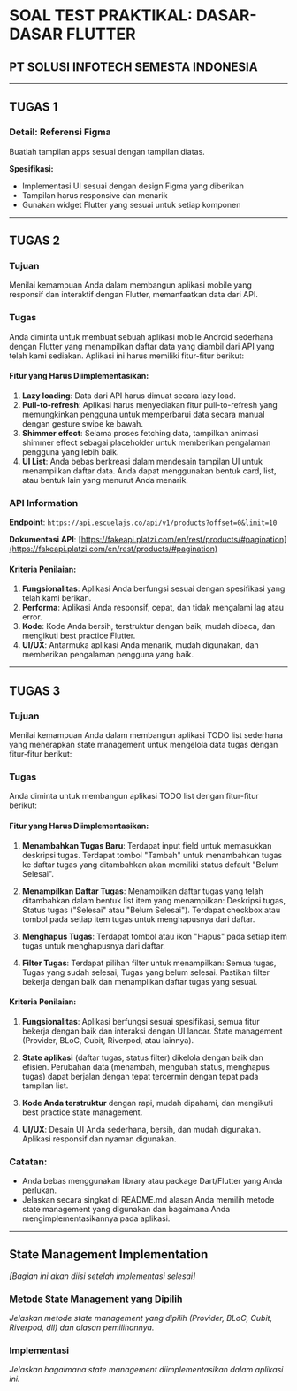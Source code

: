 # SOAL TEST PRAKTIKAL: DASAR-DASAR FLUTTER
## PT SOLUSI INFOTECH SEMESTA INDONESIA

---

## TUGAS 1

### Detail: Referensi Figma
Buatlah tampilan apps sesuai dengan tampilan diatas.

**Spesifikasi:**
- Implementasi UI sesuai dengan design Figma yang diberikan
- Tampilan harus responsive dan menarik
- Gunakan widget Flutter yang sesuai untuk setiap komponen

---

## TUGAS 2

### Tujuan
Menilai kemampuan Anda dalam membangun aplikasi mobile yang responsif dan interaktif dengan Flutter, memanfaatkan data dari API.

### Tugas
Anda diminta untuk membuat sebuah aplikasi mobile Android sederhana dengan Flutter yang menampilkan daftar data yang diambil dari API yang telah kami sediakan. Aplikasi ini harus memiliki fitur-fitur berikut:

#### Fitur yang Harus Diimplementasikan:

1. **Lazy loading**: Data dari API harus dimuat secara lazy load.
2. **Pull-to-refresh**: Aplikasi harus menyediakan fitur pull-to-refresh yang memungkinkan pengguna untuk memperbarui data secara manual dengan gesture swipe ke bawah.
3. **Shimmer effect**: Selama proses fetching data, tampilkan animasi shimmer effect sebagai placeholder untuk memberikan pengalaman pengguna yang lebih baik.
4. **UI List**: Anda bebas berkreasi dalam mendesain tampilan UI untuk menampilkan daftar data. Anda dapat menggunakan bentuk card, list, atau bentuk lain yang menurut Anda menarik.

### API Information
**Endpoint**: `https://api.escuelajs.co/api/v1/products?offset=0&limit=10`

**Dokumentasi API**: [https://fakeapi.platzi.com/en/rest/products/#pagination](https://fakeapi.platzi.com/en/rest/products/#pagination)

#### Kriteria Penilaian:
1. **Fungsionalitas**: Aplikasi Anda berfungsi sesuai dengan spesifikasi yang telah kami berikan.
2. **Performa**: Aplikasi Anda responsif, cepat, dan tidak mengalami lag atau error.
3. **Kode**: Kode Anda bersih, terstruktur dengan baik, mudah dibaca, dan mengikuti best practice Flutter.
4. **UI/UX**: Antarmuka aplikasi Anda menarik, mudah digunakan, dan memberikan pengalaman pengguna yang baik.

---

## TUGAS 3

### Tujuan
Menilai kemampuan Anda dalam membangun aplikasi TODO list sederhana yang menerapkan state management untuk mengelola data tugas dengan fitur-fitur berikut:

### Tugas
Anda diminta untuk membangun aplikasi TODO list dengan fitur-fitur berikut:

#### Fitur yang Harus Diimplementasikan:

1. **Menambahkan Tugas Baru**: Terdapat input field untuk memasukkan deskripsi tugas. Terdapat tombol "Tambah" untuk menambahkan tugas ke daftar tugas yang ditambahkan akan memiliki status default "Belum Selesai".

2. **Menampilkan Daftar Tugas**: Menampilkan daftar tugas yang telah ditambahkan dalam bentuk list item yang menampilkan: Deskripsi tugas, Status tugas ("Selesai" atau "Belum Selesai"). Terdapat checkbox atau tombol pada setiap item tugas untuk menghapusnya dari daftar.

3. **Menghapus Tugas**: Terdapat tombol atau ikon "Hapus" pada setiap item tugas untuk menghapusnya dari daftar.

4. **Filter Tugas**: Terdapat pilihan filter untuk menampilkan: Semua tugas, Tugas yang sudah selesai, Tugas yang belum selesai. Pastikan filter bekerja dengan baik dan menampilkan daftar tugas yang sesuai.

#### Kriteria Penilaian:

1. **Fungsionalitas**: Aplikasi berfungsi sesuai spesifikasi, semua fitur bekerja dengan baik dan interaksi dengan UI lancar. State management (Provider, BLoC, Cubit, Riverpod, atau lainnya).

2. **State aplikasi** (daftar tugas, status filter) dikelola dengan baik dan efisien. Perubahan data (menambah, mengubah status, menghapus tugas) dapat berjalan dengan tepat tercermin dengan tepat pada tampilan list.

3. **Kode Anda terstruktur** dengan rapi, mudah dipahami, dan mengikuti best practice state management.

4. **UI/UX**: Desain UI Anda sederhana, bersih, dan mudah digunakan. Aplikasi responsif dan nyaman digunakan.

### Catatan:
- Anda bebas menggunakan library atau package Dart/Flutter yang Anda perlukan.
- Jelaskan secara singkat di README.md alasan Anda memilih metode state management yang digunakan dan bagaimana Anda mengimplementasikannya pada aplikasi.

---

## State Management Implementation

*[Bagian ini akan diisi setelah implementasi selesai]*

### Metode State Management yang Dipilih
*Jelaskan metode state management yang dipilih (Provider, BLoC, Cubit, Riverpod, dll) dan alasan pemilihannya.*

### Implementasi
*Jelaskan bagaimana state management diimplementasikan dalam aplikasi ini.*